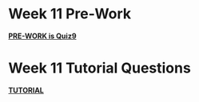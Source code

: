 Week 11 Pre-Work
=========================

**[PRE-WORK is Quiz9](../../quizzes/quiz9/README.md)**

Week 11 Tutorial Questions
=========================

**[TUTORIAL](./TUTORIAL.md)**



